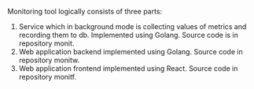Monitoring tool logically consists of three parts:

1. Service which in background mode is collecting values of metrics and recording them to db. Implemented using Golang. Source code is in repository monit.
2. Web application backend implemented using Golang. Source code in repository monitw.
3. Web application frontend implemented using React. Source code in repository monitf.
